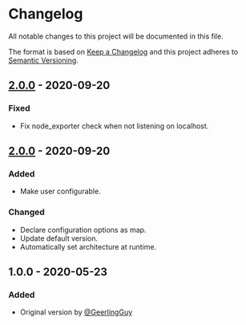 # Changelog
All notable changes to this project will be documented in this file.

The format is based on [Keep a Changelog](https://keepachangelog.com/en/1.0.0/)
and this project adheres to [Semantic Versioning](https://semver.org/spec/v2.0.0.html).

## [2.0.0] - 2020-09-20
### Fixed
- Fix node_exporter check when not listening on localhost.

## [2.0.0] - 2020-09-20
### Added
- Make user configurable.

### Changed
- Declare configuration options as map.
- Update default version.
- Automatically set architecture at runtime.

## 1.0.0 - 2020-05-23
### Added
- Original version by [@GeerlingGuy](https://github.com/geerlingguy)


[2.0.0]: https://gitlab.com/radek-sprta/ansible-role-node-exporter/compare/v1.0.0...v2.0.0
[2.0.1]: https://gitlab.com/radek-sprta/ansible-role-node-exporter/compare/v2.0.0...v2.0.1
